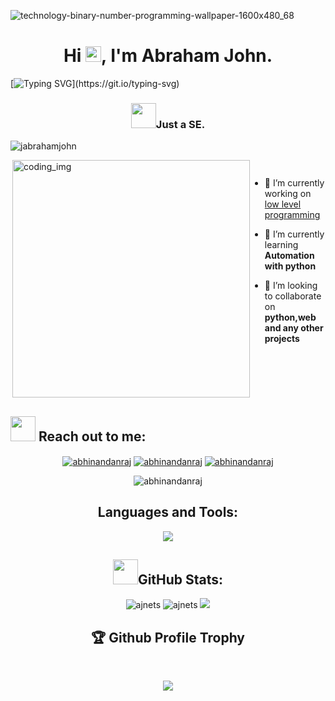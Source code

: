 ![technology-binary-number-programming-wallpaper-1600x480_68](https://user-images.githubusercontent.com/88621342/202923774-e8529a32-8047-4fad-98e0-71b550230481.jpg)
<h1 align="center">Hi <img src="https://media.giphy.com/media/hvRJCLFzcasrR4ia7z/giphy.gif" width="25px">, I'm Abraham John.</h1>

[![Typing SVG](https://readme-typing-svg.herokuapp.com?duration=10000&center=true&vCenter=true&width=800&height=30&lines=Hello+this+is+GL01%2C+Welcome+to+my+Github+page.)](https://git.io/typing-svg)

<h3 align="center"><img src="https://media.giphy.com/media/WUlplcMpOCEmTGBtBW/giphy.gif" width="40">Just a SE.</h3>

 <p align="left"> <img src="https://komarev.com/ghpvc/?username=Jabrahamjohn&label=Profile%20views&color=0e75b6&style=flat" alt="jabrahamjohn" /> </p>
 
<div style="display:flex">
  <img align="right" alt="coding_img" width="380" src="https://media.giphy.com/media/RbDKaczqWovIugyJmW/giphy.gif">
  </p>

- 🔭 I’m currently working on [low level programming](https://github.com/Jabrahamjohn/alx-low_level_programming)

- 🌱 I’m currently learning **Automation with python**

- 👯 I’m looking to collaborate on **python,web and any other projects**
</div>

## <img src="https://media.giphy.com/media/LnQjpWaON8nhr21vNW/giphy.gif" width="40"> **Reach out to me:** ️

<p align="center">
<a href="https://linkedin.com/in/jabrahamjohns" target="_blank"><img align="center" src="https://img.shields.io/badge/-LinkedIn-0e76a8?style=flat-square&logo=Linkedin&logoColor=white" alt="abhinandanraj" /></a>
<a href="https://github.com/jabrahamjohn" target="_blank"><img align="center" src="https://img.shields.io/badge/Website-3b5998?style=flat-square&logo=google-chrome&logoColor=white" alt="abhinandanraj" /></a>
<a href="mailto:netsaj4@gmail.com" target="_blank"><img align="center" src="https://img.shields.io/badge/-Gmail-EA4335?style=flat-square&logo=Gmail&logoColor=white" alt="abhinandanraj" /></a>
<p align="center"> <img src="https://komarev.com/ghpvc/?username=jabrahamjohn&label=Visitors&color=0088cc&style=flat-square" alt="abhinandanraj" /> </p>


<h2 align="center">Languages and Tools:</h2>
<p align="center"> 
  <img src="https://skillicons.dev/icons?i=c,php,bootstrap,css,discord,django,express,git,github,gitlab,heroku,html,java,js,linux,mongodb,mysql,nodejs,ps,py,selenium,ts,vscode&perline=10">
</p>


<h2 align="center"><img src="https://media.giphy.com/media/ZCN6F3FAkwsyOGU2RS/giphy.gif" width="40">GitHub Stats:</h3>
<div align="center">

<img src="https://github-readme-stats.vercel.app/api/top-langs?username=Jabrahamjohn&layout=compact&include_all_commits=true&count_private=true&show_icons=true&line_height=20&title_color=7A7ADB&icon_color=2234AE&text_color=D3D3D3&bg_color=0,000000,130F40" alt="ajnets" />

<img src="https://github-readme-stats.vercel.app/api?username=Jabrahamjohn&show_icons=true&line_height=20&title_color=7A7ADB&icon_color=2234AE&text_color=D3D3D3&bg_color=0,000000,130F40&include_all_commits=true&count_private=true" alt="ajnets" />

<img src="https://github-readme-streak-stats.herokuapp.com/?user=Jabrahamjohn&border=D3D3D3&sideNums=7A7ADB&background=130F40&stroke=6842DB&currStreakNum=7A7ADB&ring=5B3CDD&fire=D3D351&currStreakLabel=D3D3D3&sideLabels=D3D3D3&dates=A3A3A3" />

 <h2 align="center">🏆 Github Profile Trophy</h2>
 <br />
 <p align="center">
  <a href="https://github.com/ryo-ma/github-profile-trophy">
   <img src="https://github-profile-trophy.vercel.app/?username=jabrahamjohn&column=8&theme=darkhub"/>
  </a>
 </p>
</div>
